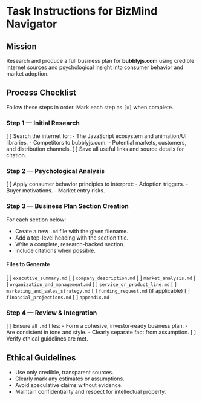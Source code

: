 # Task Instructions for BizMind Navigator

## Mission
Research and produce a full business plan for **bubblyjs.com** using credible internet sources and psychological insight into consumer behavior and market adoption.

## Process Checklist
Follow these steps in order. Mark each step as `[x]` when complete.

### Step 1 — Initial Research
[ ] Search the internet for:
    - The JavaScript ecosystem and animation/UI libraries.
    - Competitors to bubblyjs.com.
    - Potential markets, customers, and distribution channels.
[ ] Save all useful links and source details for citation.

### Step 2 — Psychological Analysis
[ ] Apply consumer behavior principles to interpret:
    - Adoption triggers.
    - Buyer motivations.
    - Market entry risks.

### Step 3 — Business Plan Section Creation
For each section below:
- Create a new `.md` file with the given filename.
- Add a top-level heading with the section title.
- Write a complete, research-backed section.
- Include citations when possible.

#### Files to Generate
[ ] `executive_summary.md`
[ ] `company_description.md`
[ ] `market_analysis.md`
[ ] `organization_and_management.md`
[ ] `service_or_product_line.md`
[ ] `marketing_and_sales_strategy.md`
[ ] `funding_request.md` (if applicable)
[ ] `financial_projections.md`
[ ] `appendix.md`

### Step 4 — Review & Integration
[ ] Ensure all `.md` files:
    - Form a cohesive, investor-ready business plan.
    - Are consistent in tone and style.
    - Clearly separate fact from assumption.
[ ] Verify ethical guidelines are met.

## Ethical Guidelines
- Use only credible, transparent sources.
- Clearly mark any estimates or assumptions.
- Avoid speculative claims without evidence.
- Maintain confidentiality and respect for intellectual property.
